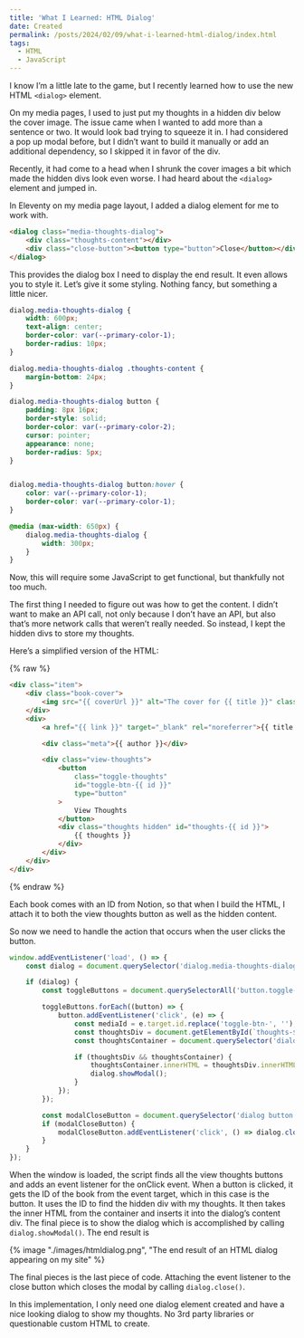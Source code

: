 ```yaml
---
title: 'What I Learned: HTML Dialog'
date: Created
permalink: /posts/2024/02/09/what-i-learned-html-dialog/index.html
tags:
  - HTML
  - JavaScript
---
```


I know I’m a little late to the game, but I recently learned how to use the new HTML `<dialog>` element.
<!-- excerpt -->

On my media pages, I used to just put my thoughts in a hidden div below the cover image. The issue came when I wanted to add more than a sentence or two. It would look bad trying to squeeze it in. I had considered a pop up modal before, but I didn’t want to build it manually or add an additional dependency, so I skipped it in favor of the div.

Recently, it had come to a head when I shrunk the cover images a bit which made the hidden divs look even worse. I had heard about the `<dialog>` element and jumped in.

In Eleventy on my media page layout, I added a dialog element for me to work with.

```html
<dialog class="media-thoughts-dialog">
	<div class="thoughts-content"></div>
	<div class="close-button"><button type="button">Close</button></div>
</dialog>
```

This provides the dialog box I need to display the end result. It even allows you to style it. Let’s give it some styling. Nothing fancy, but something a little nicer.

```css
dialog.media-thoughts-dialog {
    width: 600px;
    text-align: center;
    border-color: var(--primary-color-1);
    border-radius: 10px;
}

dialog.media-thoughts-dialog .thoughts-content {
    margin-bottom: 24px;
}

dialog.media-thoughts-dialog button {
    padding: 8px 16px;
    border-style: solid;
    border-color: var(--primary-color-2);
    cursor: pointer;
    appearance: none;
    border-radius: 5px;
}


dialog.media-thoughts-dialog button:hover {
    color: var(--primary-color-1);
    border-color: var(--primary-color-1);
}

@media (max-width: 650px) {
    dialog.media-thoughts-dialog {
        width: 300px;
    }
}
```

Now, this will require some JavaScript to get functional, but thankfully not too much.

The first thing I needed to figure out was how to get the content. I didn’t want to make an API call, not only because I don’t have an API, but also that’s more network calls that weren’t really needed. So instead, I kept the hidden divs to store my thoughts.

Here’s a simplified version of the HTML:

{% raw %}
```html
<div class="item">
	<div class="book-cover">
		<img src="{{ coverUrl }}" alt="The cover for {{ title }}" class="cover" height="225" width="150" />
	</div>
	<div>
		<a href="{{ link }}" target="_blank" rel="noreferrer">{{ title }}</a>

		<div class="meta">{{ author }}</div>

		<div class="view-thoughts">
			<button
				class="toggle-thoughts"
				id="toggle-btn-{{ id }}"
				type="button"
			>
				View Thoughts
			</button>
			<div class="thoughts hidden" id="thoughts-{{ id }}">
				{{ thoughts }}
			</div>
		</div>
	</div>
</div>
```
{% endraw %}

Each book comes with an ID from Notion, so that when I build the HTML, I attach it to both the view thoughts button as well as the hidden content.

So now we need to handle the action that occurs when the user clicks the button.

```js
window.addEventListener('load', () => {
	const dialog = document.querySelector('dialog.media-thoughts-dialog');

	if (dialog) {
		const toggleButtons = document.querySelectorAll('button.toggle-thoughts');

		toggleButtons.forEach((button) => {
			button.addEventListener('click', (e) => {
				const mediaId = e.target.id.replace('toggle-btn-', '');
				const thoughtsDiv = document.getElementById(`thoughts-${mediaId}`);
				const thoughtsContainer = document.querySelector('dialog .thoughts-content');

				if (thoughtsDiv && thoughtsContainer) {
					thoughtsContainer.innerHTML = thoughtsDiv.innerHTML;
					dialog.showModal();
				}
			});
		});

		const modalCloseButton = document.querySelector('dialog button');
		if (modalCloseButton) {
			modalCloseButton.addEventListener('click', () => dialog.close());
		}
	}
});
```

When the window is loaded, the script finds all the view thoughts buttons and adds an event listener for the onClick event. When a button is clicked, it gets the ID of the book from the event target, which in this case is the button. It uses the ID to find the hidden div with my thoughts. It then takes the inner HTML from the container and inserts it into the dialog’s content div. The final piece is to show the dialog which is accomplished by calling `dialog.showModal()`. The end result is

{% image "./images/htmldialog.png", "The end result of an HTML dialog appearing on my site" %}

The final pieces is the last piece of code. Attaching the event listener to the close button which closes the modal by calling `dialog.close()`.

In this implementation, I only need one dialog element created and have a nice looking dialog to show my thoughts. No 3rd party libraries or questionable custom HTML to create.